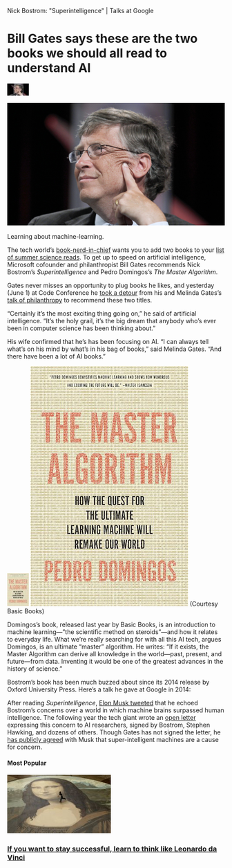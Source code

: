 Nick Bostrom: "Superintelligence" | Talks at Google

# Bill Gates says these are the two books we should all read to understand AI

![ap_110728048908-e1464907116274.jpg](../_resources/abb29d9ce0a07f8bc892bb5f23fc26b2.jpg)

![Microsoft founder Bill Gates speaks during a forum on education at the National Urban League annual conference in Boston, Thursday, July 28, 2011. (AP Photo/Steven Senne)](../_resources/7943a6185eb0b2ec385aefaf1a5cab37.jpg)

Learning about machine-learning.

The tech world’s [book-nerd-in-chief](https://qz.com/565381/these-are-the-best-books-bill-gates-read-in-2015/) wants you to add two books to your [list of summer science reads](https://qz.com/686200/your-summer-reading-list-provided-by-bill-gates/). To get up to speed on artificial intelligence, Microsoft cofounder and philanthropist Bill Gates recommends Nick Bostrom’s *Superintelligence* and Pedro Domingos’s *The Master Algorithm*.

Gates never misses an opportunity to plug books he likes, and yesterday (June 1) at Code Conference he [took a detour](http://www.recode.net/2016/6/1/11833340/bill-gates-ai-artificial-intelligence) from his and Melinda Gates’s [talk of philanthropy](https://www.youtube.com/watch?list=PLKof9YSAshgya-W5OUu2H_I5rc6ZMrP8a&v=pEKU82bXQ5s) to recommend these two titles.

“Certainly it’s the most exciting thing going on,” he said of artificial intelligence. “It’s the holy grail, it’s the big dream that anybody who’s ever been in computer science has been thinking about.”

His wife confirmed that he’s has been focusing on AI. “I can always tell what’s on his mind by what’s in his bag of books,” said Melinda Gates. “And there have been a lot of AI books.”

![9780465065707.jpg](../_resources/292128df3ac53429cbf81b45d42d85ea.jpg)
![9780465065707](../_resources/26ebcb66ab955e31155e9fd5263bb44b.jpg)
(Courtesy Basic Books)

Domingos’s book, released last year by Basic Books, is an introduction to machine learning—”the scientific method on steroids”—and how it relates to everyday life. What we’re really searching for with all this AI tech, argues Domingos, is an ultimate “master” algorithm. He writes: “If it exists, the Master Algorithm can derive all knowledge in the world—past, present, and future—from data. Inventing it would be one of the greatest advances in the history of science.”

Bostrom’s book has been much buzzed about since its 2014 release by Oxford University Press. Here’s a talk he gave at Google in 2014:

After reading *Superintelligence*, [Elon Musk tweeted](https://qz.com/244334/here-are-some-of-the-terrifying-possibilities-that-have-elon-musk-worried-about-artificial-intelligence/) that he echoed Bostrom’s concerns over a world in which machine brains surpassed human intelligence. The following year the tech giant wrote an [open letter](http://futureoflife.org/ai-open-letter/) expressing this concern to AI researchers, signed by Bostrom, Stephen Hawking, and dozens of others. Though Gates has not signed the letter, he [has publicly agreed](https://qz.com/335768/bill-gates-joins-elon-musk-and-stephen-hawking-in-saying-artificial-intelligence-is-scary/) with Musk that super-intelligent machines are a cause for concern.

#### Most Popular

[![A boy runs across a giant copy of the Mona Lisa as it is unveiled in Wrexham, north Wales, October 28, 2009. The giant version of Leonardo da Vinci's masterpiece measuring 17.5 metres across and 50 times bigger than the original, is an attempt to produce the largest ever reproduction of the painting.](../_resources/b8844ec441769efaed1da37f0a272e55.jpg)](https://qz.com/1229090/if-you-want-to-stay-successful-learn-to-think-like-leonardo-da-vinci/)

### [If you want to stay successful, learn to think like Leonardo da Vinci](https://qz.com/1229090/if-you-want-to-stay-successful-learn-to-think-like-leonardo-da-vinci/)